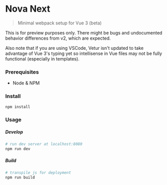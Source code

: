 # Nova Next

> Minimal webpack setup for Vue 3 (beta) 

This is for preview purposes only. There might be bugs and undocumented behavior differences from v2, which are expected.

Also note that if you are using VSCode, Vetur isn't updated to take advantage of Vue 3's typing yet so intellisense in Vue files may not be fully functional (especially in templates).

### Prerequisites
- Node & NPM

### Install
```sh
npm install
```
### Usage
##### Develop
```sh
# run dev server at localhost:8080
npm run dev
```
##### Build
```sh
# transpile js for deployment
npm run build
```
